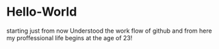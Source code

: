 # Hello-World
starting just from now
Understood the work flow of github and from here my proffessional life begins at the age of 23!
